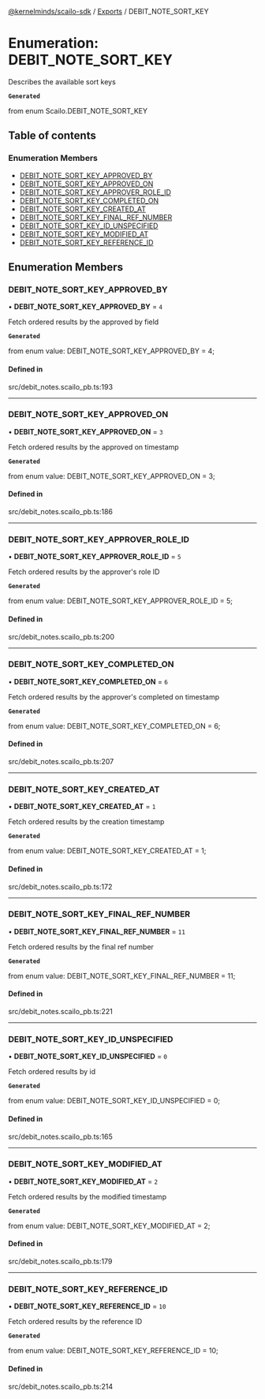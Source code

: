 [@kernelminds/scailo-sdk](../README.md) / [Exports](../modules.md) / DEBIT\_NOTE\_SORT\_KEY

# Enumeration: DEBIT\_NOTE\_SORT\_KEY

Describes the available sort keys

**`Generated`**

from enum Scailo.DEBIT_NOTE_SORT_KEY

## Table of contents

### Enumeration Members

- [DEBIT\_NOTE\_SORT\_KEY\_APPROVED\_BY](DEBIT_NOTE_SORT_KEY.md#debit_note_sort_key_approved_by)
- [DEBIT\_NOTE\_SORT\_KEY\_APPROVED\_ON](DEBIT_NOTE_SORT_KEY.md#debit_note_sort_key_approved_on)
- [DEBIT\_NOTE\_SORT\_KEY\_APPROVER\_ROLE\_ID](DEBIT_NOTE_SORT_KEY.md#debit_note_sort_key_approver_role_id)
- [DEBIT\_NOTE\_SORT\_KEY\_COMPLETED\_ON](DEBIT_NOTE_SORT_KEY.md#debit_note_sort_key_completed_on)
- [DEBIT\_NOTE\_SORT\_KEY\_CREATED\_AT](DEBIT_NOTE_SORT_KEY.md#debit_note_sort_key_created_at)
- [DEBIT\_NOTE\_SORT\_KEY\_FINAL\_REF\_NUMBER](DEBIT_NOTE_SORT_KEY.md#debit_note_sort_key_final_ref_number)
- [DEBIT\_NOTE\_SORT\_KEY\_ID\_UNSPECIFIED](DEBIT_NOTE_SORT_KEY.md#debit_note_sort_key_id_unspecified)
- [DEBIT\_NOTE\_SORT\_KEY\_MODIFIED\_AT](DEBIT_NOTE_SORT_KEY.md#debit_note_sort_key_modified_at)
- [DEBIT\_NOTE\_SORT\_KEY\_REFERENCE\_ID](DEBIT_NOTE_SORT_KEY.md#debit_note_sort_key_reference_id)

## Enumeration Members

### DEBIT\_NOTE\_SORT\_KEY\_APPROVED\_BY

• **DEBIT\_NOTE\_SORT\_KEY\_APPROVED\_BY** = ``4``

Fetch ordered results by the approved by field

**`Generated`**

from enum value: DEBIT_NOTE_SORT_KEY_APPROVED_BY = 4;

#### Defined in

src/debit_notes.scailo_pb.ts:193

___

### DEBIT\_NOTE\_SORT\_KEY\_APPROVED\_ON

• **DEBIT\_NOTE\_SORT\_KEY\_APPROVED\_ON** = ``3``

Fetch ordered results by the approved on timestamp

**`Generated`**

from enum value: DEBIT_NOTE_SORT_KEY_APPROVED_ON = 3;

#### Defined in

src/debit_notes.scailo_pb.ts:186

___

### DEBIT\_NOTE\_SORT\_KEY\_APPROVER\_ROLE\_ID

• **DEBIT\_NOTE\_SORT\_KEY\_APPROVER\_ROLE\_ID** = ``5``

Fetch ordered results by the approver's role ID

**`Generated`**

from enum value: DEBIT_NOTE_SORT_KEY_APPROVER_ROLE_ID = 5;

#### Defined in

src/debit_notes.scailo_pb.ts:200

___

### DEBIT\_NOTE\_SORT\_KEY\_COMPLETED\_ON

• **DEBIT\_NOTE\_SORT\_KEY\_COMPLETED\_ON** = ``6``

Fetch ordered results by the approver's completed on timestamp

**`Generated`**

from enum value: DEBIT_NOTE_SORT_KEY_COMPLETED_ON = 6;

#### Defined in

src/debit_notes.scailo_pb.ts:207

___

### DEBIT\_NOTE\_SORT\_KEY\_CREATED\_AT

• **DEBIT\_NOTE\_SORT\_KEY\_CREATED\_AT** = ``1``

Fetch ordered results by the creation timestamp

**`Generated`**

from enum value: DEBIT_NOTE_SORT_KEY_CREATED_AT = 1;

#### Defined in

src/debit_notes.scailo_pb.ts:172

___

### DEBIT\_NOTE\_SORT\_KEY\_FINAL\_REF\_NUMBER

• **DEBIT\_NOTE\_SORT\_KEY\_FINAL\_REF\_NUMBER** = ``11``

Fetch ordered results by the final ref number

**`Generated`**

from enum value: DEBIT_NOTE_SORT_KEY_FINAL_REF_NUMBER = 11;

#### Defined in

src/debit_notes.scailo_pb.ts:221

___

### DEBIT\_NOTE\_SORT\_KEY\_ID\_UNSPECIFIED

• **DEBIT\_NOTE\_SORT\_KEY\_ID\_UNSPECIFIED** = ``0``

Fetch ordered results by id

**`Generated`**

from enum value: DEBIT_NOTE_SORT_KEY_ID_UNSPECIFIED = 0;

#### Defined in

src/debit_notes.scailo_pb.ts:165

___

### DEBIT\_NOTE\_SORT\_KEY\_MODIFIED\_AT

• **DEBIT\_NOTE\_SORT\_KEY\_MODIFIED\_AT** = ``2``

Fetch ordered results by the modified timestamp

**`Generated`**

from enum value: DEBIT_NOTE_SORT_KEY_MODIFIED_AT = 2;

#### Defined in

src/debit_notes.scailo_pb.ts:179

___

### DEBIT\_NOTE\_SORT\_KEY\_REFERENCE\_ID

• **DEBIT\_NOTE\_SORT\_KEY\_REFERENCE\_ID** = ``10``

Fetch ordered results by the reference ID

**`Generated`**

from enum value: DEBIT_NOTE_SORT_KEY_REFERENCE_ID = 10;

#### Defined in

src/debit_notes.scailo_pb.ts:214
